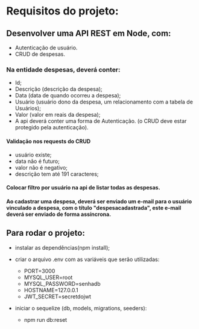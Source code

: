 # Requisitos do projeto:

## Desenvolver uma API REST em Node, com:

- Autenticação de usuário.
- CRUD de despesas.

### Na entidade despesas, deverá conter:
- Id;
- Descrição (descrição da despesa);
- Data (data de quando ocorreu a despesa);
- Usuário (usuário dono da despesa, um relacionamento com a tabela de Usuários);
- Valor (valor em reais da despesa);
- A api deverá conter uma forma de Autenticação. (o CRUD deve estar protegido pela autenticação).

#### Validação nos requests do CRUD 
- usuário existe;
- data não é futuro;
- valor não é negativo;
- descrição tem até 191 caracteres;

#### Colocar filtro por usuário na api de listar todas as despesas.

#### Ao cadastrar uma despesa, deverá ser enviado um e-mail para o usuário vinculado a despesa, com o título "despesacadastrada", este e-mail deverá ser enviado de forma assíncrona.

## Para rodar o projeto:
- instalar as dependências(npm install);

- criar o arquivo .env com as variáveis que serão utilizadas:
    - PORT=3000
    - MYSQL_USER=root
    - MYSQL_PASSWORD=senhadb
    - HOSTNAME=127.0.0.1
    - JWT_SECRET=secretdojwt

- iniciar o sequelize (db, models, migrations, seeders):
    - npm run db:reset